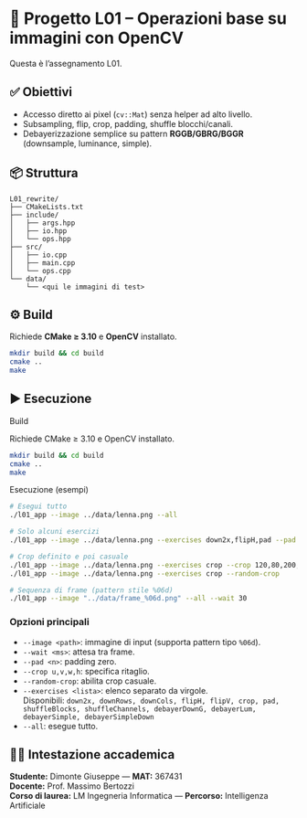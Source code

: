 
# 🧠 Progetto L01 – Operazioni base su immagini con OpenCV

Questa è l’assegnamento L01.

## ✅ Obiettivi
- Accesso diretto ai pixel (`cv::Mat`) senza helper ad alto livello.
- Subsampling, flip, crop, padding, shuffle blocchi/canali.
- Debayerizzazione semplice su pattern **RGGB/GBRG/BGGR** (downsample, luminance, simple).

## 📦 Struttura
```
L01_rewrite/
├── CMakeLists.txt
├── include/
│   ├── args.hpp
│   ├── io.hpp
│   └── ops.hpp
├── src/
│   ├── io.cpp
│   ├── main.cpp
│   └── ops.cpp
└── data/
    └── <qui le immagini di test>
```

## ⚙️ Build
Richiede **CMake ≥ 3.10** e **OpenCV** installato.

```bash
mkdir build && cd build
cmake ..
make
```

## ▶️ Esecuzione

Build

Richiede CMake ≥ 3.10 e OpenCV installato.
```bash
mkdir build && cd build
cmake ..
make

```
Esecuzione (esempi)

```bash
# Esegui tutto
./l01_app --image ../data/lenna.png --all

# Solo alcuni esercizi
./l01_app --image ../data/lenna.png --exercises down2x,flipH,pad --pad 8

# Crop definito e poi casuale
./l01_app --image ../data/lenna.png --exercises crop --crop 120,80,200,150
./l01_app --image ../data/lenna.png --exercises crop --random-crop

# Sequenza di frame (pattern stile %06d)
./l01_app --image "../data/frame_%06d.png" --all --wait 30

```

### Opzioni principali
- `--image <path>`: immagine di input (supporta pattern tipo `%06d`).
- `--wait <ms>`: attesa tra frame.
- `--pad <n>`: padding zero.
- `--crop u,v,w,h`: specifica ritaglio.
- `--random-crop`: abilita crop casuale.
- `--exercises <lista>`: elenco separato da virgole.  
  Disponibili: `down2x, downRows, downCols, flipH, flipV, crop, pad, shuffleBlocks, shuffleChannels, debayerDownG, debayerLum, debayerSimple, debayerSimpleDown`
- `--all`: esegue tutto.

## 👨‍🎓 Intestazione accademica
**Studente:** Dimonte Giuseppe — **MAT:** 367431  
**Docente:** Prof. Massimo Bertozzi  
**Corso di laurea:** LM Ingegneria Informatica — **Percorso:** Intelligenza Artificiale

